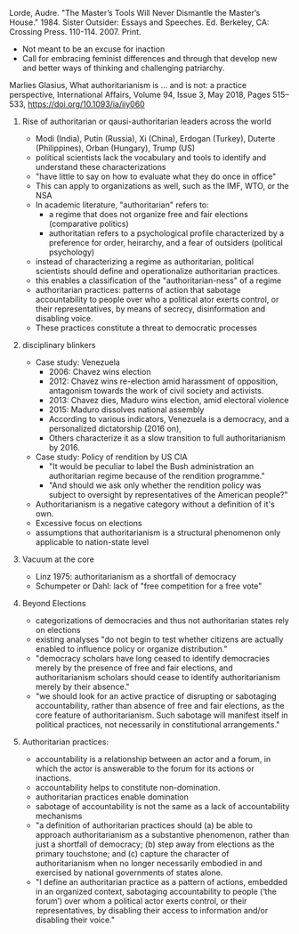 Lorde, Audre. "The Master’s Tools Will Never Dismantle the Master’s House." 1984.
Sister Outsider: Essays and Speeches. Ed. Berkeley, CA: Crossing Press. 110-114. 2007. Print.

- Not meant to be an excuse for inaction
- Call for embracing feminist differences and through that develop new and better ways of thinking and challenging patriarchy. 

Marlies Glasius, What authoritarianism is … and is not: a practice perspective, International Affairs, Volume 94, Issue 3, May 2018, Pages 515–533, https://doi.org/10.1093/ia/iiy060 

1. Rise of authoritarian or qausi-authoritarian leaders across the world
    - Modi (India), Putin (Russia), Xi (China), Erdogan (Turkey), Duterte (Philippines), Orban (Hungary), Trump (US)
    - political scientists lack the vocabulary and tools to identify and understand these characterizations
    - "have little to say on how to evaluate what they do once in office"
    - This can apply to organizations as well, such as the IMF, WTO, or the NSA
    - In academic literature, "authoritarian" refers to:
        - a regime that does not organize free and fair elections (comparative politics)
        - authoritatian refers to a psychological profile characterized by a preference for order, heirarchy, and a fear of outsiders (political psychology)
    - instead of characterizing a regime as authoritarian, political scientists should define and operationalize authoritarian practices.
    - this enables a classification of the "authoritarian-ness" of a regime
    - authoritarian practices: patterns of action that sabotage accountability to people over who a political ator exerts control, or their representatives, by means of secrecy, disinformation and disabling voice.
    - These practices constitute a threat to democratic processes

2. disciplinary blinkers
    - Case study: Venezuela
        - 2006: Chavez wins election
        - 2012: Chavez wins re-election amid harassment of opposition, antagonism towards the work of civil society and activists.
        - 2013: Chavez dies, Maduro wins election, amid electoral violence
        - 2015: Maduro dissolves national assembly
        - According to various indicators, Venezuela is a democracy, and a personalized dictatorship (2016 on),
        - Others characterize it as a slow transition to full authoritarianism by 2016.
    - Case study: Policy of rendition by US CIA
        - "It would be peculiar to label the Bush administration an authoritarian regime because of the rendition programme."
        - "And should we ask only whether the rendition policy was subject to oversight by representatives of the American people?"
    - Authoritarianism is a negative category without a definition of it's own.
    - Excessive focus on elections
    - assumptions that authoritarianism is a structural phenomenon only applicable to nation-state level
3. Vacuum at the core
    - Linz 1975: authoritarianism as a shortfall of democracy
    - Schumpeter or Dahl: lack of "free competition for a free vote"
4. Beyond Elections
    - categorizations of democracies and thus not authoritarian states rely on elections
    - existing analyses "do not begin to test whether citizens are actually enabled to influence policy or organize distribution."
    - "democracy scholars have long ceased to identify democracies merely by the presence of free and fair elections, and authoritarianism scholars should cease to identify authoritarianism merely by their absence."
    - "we should look for an active practice of disrupting or sabotaging accountability, rather than absence of free and fair elections, as the core feature of authoritarianism. Such sabotage will manifest itself in political practices, not necessarily in constitutional arrangements."
5. Authoritarian practices:
    - accountability is a relationship between an actor and a forum, in which the actor is answerable to the forum for its actions or inactions.
    - accountability helps to constitute non-domination.
    - authoritarian practices enable domination
    - sabotage of accountability is not the same as a lack of accountability mechanisms
    - "a definition of authoritarian practices should (a) be able to approach authoritarianism as a substantive phenomenon, rather than just a shortfall of democracy; (b) step away from elections as the primary touchstone; and (c) capture the character of authoritarianism when no longer necessarily embodied in and exercised by national governments of states alone.
    - "I define an authoritarian practice as a pattern of actions, embedded in an organized context, sabotaging accountability to people (‘the forum’) over whom a political actor exerts control, or their representatives, by disabling their access to information and/or disabling their voice."
    
